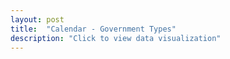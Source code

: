 ```yaml
---
layout: post
title:  "Calendar - Government Types"
description: "Click to view data visualization"
---
```


<main class="map__container">
  <div id="left-map" class="map map__comparison"></div>
  <div id="right-map" class="map map__comparison"></div>
</main>

<div class="map__overlays">
  <div class="map__title-box map__title-box--datacommon" style="display: none;">
    <p class="legend__title legend__title--datacommon" id="muni"></p>
    <ul class="tooltip__list">
      <li class="legend__entry legend__entry--datacommon" id="entry18"></li>
      <li class="legend__entry legend__entry--datacommon" id="entry19"></li>
    </ul>
  </div>
  <aside class="legend__wrapper legend__wrapper--datacommon" style="display: none;">
    <div class="legend" style="max-height: 263px;">
      <span class="legend__title legend__title--datacommon">Municipal Government Types</span>
      <select id="type" name="type" class="legend__select">
        <option value="policy" checked>Policy board</option>
        <option value="legislative">Legislative body</option>
        <option value="cmo">Chief municipal officer</option>
      </select>
      <svg height="164" width="160" id="legend__policy-board">
        <rect x="2" y="2" width="16" height="16" fill="#3b66b0" stroke="black" stroke-width="1px" />
        <text x="26" y="14" class="legend__entry legend__entry--datacommon">Selectmen</text>
        <rect x="2" y="30" width="16" height="16" fill="#9cacd6" stroke="black" stroke-width="1px"  />
        <text x="26" y="42" class="legend__entry legend__entry--datacommon">Select Board</text>
        <rect x="2" y="58" width="16" height="16" fill="#a28fba" stroke="black" stroke-width="1px"  />
        <text x="26" y="70" class="legend__entry legend__entry--datacommon">Council</text>
        <rect x="2" y="86" width="16" height="16" fill="#472b78" stroke="black" stroke-width="1px"  />
        <text x="26" y="98" class="legend__entry legend__entry--datacommon">No policy board</text>
        <rect x='2' y='114' width='16' height='16' fill="#472b78" style='stroke: black; stroke-width: 1px;'></rect>
        <circle cx='10' cy='122' r='5.5' fill='#f5f5f5'></circle>
        <text x='26' y='126' class='legend__entry legend__entry--datacommon'>3-member board</text>
        <rect x='2' y='142' width='16' height='16' fill="#472b78" style='stroke: black; stroke-width: 1px;'></rect>
        <line x1='2' y1='150' x2='10' y2='142' style='stroke: #f5f5f5;' stroke-width="1.5px"></line>
        <line x1='2' y1='158' x2='18' y2='142' style='stroke: #f5f5f5;' stroke-width="1.5px"></line>
        <line x1='10' y1='158' x2='18' y2='150' style='stroke: #f5f5f5;' stroke-width="1.5px"></line>
        <text x='26' y='154' class='legend__entry legend__entry--datacommon'>5-member board</text>
      </svg>
      <svg height="120" width="160" id="legend__legislative-body" style="display: none;">
        <rect x="2" y="2" width="16" height="16" fill="#3b66b0" stroke="black" stroke-width="1px" />
        <text x="26" y="14" class="legend__entry legend__entry--datacommon">Open Town Meeting</text>
        <rect x="2" y="30" width="16" height="16" fill="#9cacd6" stroke="black" stroke-width="1px"  />
        <text x="26" y="42" class="legend__entry legend__entry--datacommon">Council</text>
        <rect x="2" y="58" width="16" height="16" fill="#a28fba" stroke="black" stroke-width="1px"  />
        <text x="26" y="70" class="legend__entry legend__entry--datacommon">Representative</text>
        <text x="26" y="88" class="legend__entry legend__entry--datacommon">Town Meeting</text>
        <rect x="2" y="98" width="16" height="16" fill="#472b78" stroke="black" stroke-width="1px"  />
        <text x="26" y="112" class="legend__entry legend__entry--datacommon">Aldermen</text>
      </svg>
      <svg height="154" width="160" id="legend__cmo" style="display:none;">
        <rect x="2" y="2" width="16" height="16" fill="#3B66B0" stroke="black" stroke-width="1px" />
        <text x="26" y="14" class="legend__entry legend__entry--datacommon">Town Administrator</text>
        <rect x="2" y="30" width="16" height="16" fill="#9cacd6" stroke="black" stroke-width="1px"  />
        <text x="26" y="42" class="legend__entry legend__entry--datacommon">Town Manager</text>
        <rect x="2" y="58" width="16" height="16" fill="#a28fba" stroke="black" stroke-width="1px"  />
        <text x="26" y="70" class="legend__entry legend__entry--datacommon">Mayor</text>
        <rect x="2" y="86" width="16" height="16" fill="#472b78" stroke="black" stroke-width="1px"  />
        <text x="26" y="98" class="legend__entry legend__entry--datacommon">Chair of Board</text>
        <text x="26" y="116" class="legend__entry legend__entry--datacommon">of Selectmen</text>
        <rect x="2" y="128" width="16" height="16" fill='#2C003B' stroke="black" stroke-width="1px"  />
        <text x="26" y="140" class="legend__entry legend__entry--datacommon">Other</text>
      </svg>
      <a href="https://datacommon.mapc.org/browser/datasets/413" target="_PARENT" class="legend__title legend__title--datacommon">Explore & Download Data</a>
    </div>
    <button type="button" class="button__collapsible button__collapsible--minus">-</button>
    <div>
      <label for="button__collapsible--plus" class="maximize-instructions legend__entry legend__entry--datacommon">Expand legend</label>
      <button type="button" class="button__collapsible button__collapsible--plus">+</button>
    </div>
  </aside>
</div>
<script src="{{'assets/javascripts/government-map.js' | absolute_url }}" type="module"></script>
<script src="https://api.mapbox.com/mapbox-gl-js/plugins/mapbox-gl-compare/v0.4.0/mapbox-gl-compare.js"></script>
<link rel="stylesheet" href="https://api.mapbox.com/mapbox-gl-js/plugins/mapbox-gl-compare/v0.4.0/mapbox-gl-compare.css" type="text/css" />